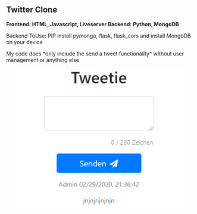 <h2>Twitter Clone</h2>

**Frontend: HTML, Javascript, Liveserver
Backend: Python, MongoDB**

Backend ToUse:
PIP install pymongo, flask, flask_cors
and install MongoDB on your device
<p style="front-color:red">
My code does *only include the send a tweet functionality* 
without user management or anything else</p>

<p align="center">
<img src="/Tweetie.PNG" width="450px" height="auto" /></p>

